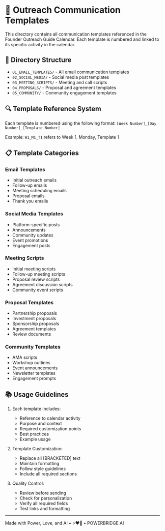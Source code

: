 # 📝 Outreach Communication Templates

This directory contains all communication templates referenced in the Founder Outreach Guide Calendar. Each template is numbered and linked to its specific activity in the calendar.

## 📁 Directory Structure

- `01_EMAIL_TEMPLATES/` - All email communication templates
- `02_SOCIAL_MEDIA/` - Social media post templates
- `03_MEETING_SCRIPTS/` - Meeting and call scripts
- `04_PROPOSALS/` - Proposal and agreement templates
- `05_COMMUNITY/` - Community engagement templates

## 🔍 Template Reference System

Each template is numbered using the following format:
`[Week Number]_[Day Number]_[Template Number]`

Example: `W1_M1_T1` refers to Week 1, Monday, Template 1

## 📋 Template Categories

### Email Templates
- Initial outreach emails
- Follow-up emails
- Meeting scheduling emails
- Proposal emails
- Thank you emails

### Social Media Templates
- Platform-specific posts
- Announcements
- Community updates
- Event promotions
- Engagement posts

### Meeting Scripts
- Initial meeting scripts
- Follow-up meeting scripts
- Proposal review scripts
- Agreement discussion scripts
- Community event scripts

### Proposal Templates
- Partnership proposals
- Investment proposals
- Sponsorship proposals
- Agreement templates
- Review documents

### Community Templates
- AMA scripts
- Workshop outlines
- Event announcements
- Newsletter templates
- Engagement prompts

## 📚 Usage Guidelines

1. Each template includes:
   - Reference to calendar activity
   - Purpose and context
   - Required customization points
   - Best practices
   - Example usage

2. Template Customization:
   - Replace all [BRACKETED] text
   - Maintain formatting
   - Follow style guidelines
   - Include all required sections

3. Quality Control:
   - Review before sending
   - Check for personalization
   - Verify all required fields
   - Test links and formatting

---

Made with Power, Love, and AI • ⚡️❤️🤖 • POWERBRIDGE.AI 